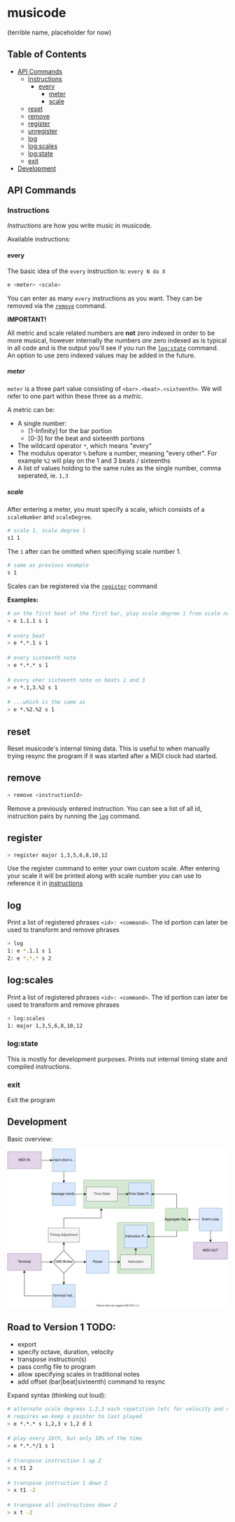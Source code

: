 # musicode

(terrible name, placeholder for now)

## Table of Contents

- [API Commands](#api-commands)
  - [Instructions](#instructions)
    - [every](#every)
      - [meter](#meter)
      - [scale](#scale)
  - [reset](#reset)
  - [remove](#remove)
  - [register](#register)
  - [unregister](#unregister)
  - [log](#log)
  - [log:scales](#log:scales)
  - [log:state](#log:state)
  - [exit](#exit)
- [Development](#development)

## API Commands

### Instructions

_Instructions_ are how you write music in musicode.

Available instructions:

#### every

The basic idea of the `every` instruction is: `every N do X`

```sh
e <meter> <scale>
```

You can enter as many `every` instructions as you want. They can be removed via
the [`remove`](#remove) command.

**IMPORTANT!**

All metric and scale related numbers are **not** zero indexed in order to be
more musical, however internally the numbers _are_ zero indexed as is typical in
all code and is the output you'll see if you run the [`log:state`](#log:state)
command. An option to use zero indexed values may be added in the future.

##### meter

`meter` is a three part value consisting of `<bar>.<beat>.<sixteenth>`. We will
refer to one part within these three as a _metric_.

A metric can be:

- A single number:
  - [1-Infinity] for the bar portion
  - [0-3] for the beat and sixteenth portions
- The wildcard operator `*`, which means "every"
- The modulus operator `%` before a number, meaning "every other". For example
  `%2` will play on the 1 and 3 beats / sixteenths
- A list of values holding to the same rules as the single number, comma
  seperated, ie. `1,3`

##### scale

After entering a meter, you must specify a scale, which consists of a
`scaleNumber` and `scaleDegree`.

```sh
# scale 1, scale degree 1
s1 1
```

The `1` after can be omitted when specifiying scale number 1.

```sh
# same as previous example
s 1
```

Scales can be registered via the [`register`](#register) command

**Examples:**

```sh
# on the first beat of the first bar, play scale degree 1 from scale number 1
> e 1.1.1 s 1

# every beat
> e *.*.1 s 1

# every sixteenth note
> e *.*.* s 1

# every oher sixteenth note on beats 1 and 3
> e *.1,3.%2 s 1

# ...which is the same as
> e *.%2.%2 s 1
```

## reset

Reset musicode's internal timing data. This is useful to when manually trying
resync the program if it was started after a MIDI clock had started.

## remove

```sh
> remove <instructionId>
```

Remove a previously entered instruction. You can see a list of all id,
instruction pairs by running the [`log`](#log) command.

## register

```sh
> register major 1,3,5,6,8,10,12
```

Use the register command to enter your own custom scale. After entering your
scale it will be printed along with scale number you can use to reference it in
[instructions](#instructions)

## log

Print a list of registered phrases `<id>: <command>`. The id portion can later
be used to transform and remove phrases

```sh
> log
1: e *.1.1 s 1
2: e *.*.* s 2
```

## log:scales

Print a list of registered phrases `<id>: <command>`. The id portion can later
be used to transform and remove phrases

```sh
> log:scales
1: major 1,3,5,6,8,10,12
```

### log:state

This is mostly for development purposes. Prints out internal timing state and
compiled instructions.

### exit

Exit the program

## Development

Basic overview:

<img src="etc/musicode.svg">

## Road to Version 1 TODO:

- export
- specify octave, duration, velocity
- transpose instruction(s)
- pass config file to program
- allow specifying scales in traditional notes
- add offset (bar|beat|sixteenth) command to resync

Expand syntax (thinking out loud):

```sh
# alternate scale degrees 1,2,3 each repetition (etc for velocity and duration)
# requires we keep a pointer to last played
> e *.*.* s 1,2,3 v 1,2 d 1

# play every 16th, but only 10% of the time
> e *.*.*/1 s 1

# transpose instruction 1 up 2
> x t1 2

# transpose instruction 1 down 2
> x t1 -2

# transpose all instructions down 2
> x t -2
```
